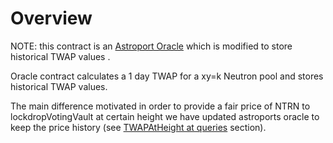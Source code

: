 # Overview
NOTE: this contract is an [Astroport Oracle](https://docs.astroport.fi/docs/develop/smart-contracts/oracle) which is modified to store historical TWAP values .

Oracle contract calculates a 1 day TWAP for a xy=k Neutron pool and stores historical TWAP values. 

The main difference motivated in order to provide a fair price of NTRN to lockdropVotingVault at certain height we have updated astroports oracle to keep the price history (see [TWAPAtHeight at queries](queries.md) section).
